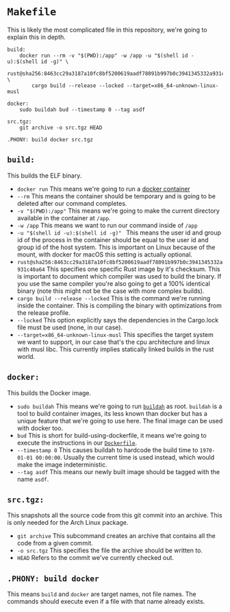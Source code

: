 # `Makefile`

This is likely the most complicated file in this repository, we're going to
explain this in depth.

```make
build:
	docker run --rm -v "$(PWD):/app" -w /app -u "$(shell id -u):$(shell id -g)" \
		rust@sha256:8463cc29a3187a10fc8bf5200619aadf78091b997b0c3941345332a931c40a64 \
		cargo build --release --locked --target=x86_64-unknown-linux-musl

docker:
	sudo buildah bud --timestamp 0 --tag asdf

src.tgz:
	git archive -o src.tgz HEAD

.PHONY: build docker src.tgz
```

## `build:`

This builds the ELF binary.

- `docker run` This means we're going to run a [docker
  container](https://www.docker.com/resources/what-container)
- `--rm` This means the container should be temporary and is going to be
  deleted after our command completes.
- `-v "$(PWD):/app"` This means we're going to make the current directory
  available in the container at `/app`.
- `-w /app` This means we want to run our command inside of `/app`
- `-u "$(shell id -u):$(shell id -g)" ` This means the user id and group id
  of the process in the container should be equal to the user id and group id
  of the host system. This is important on Linux because of the mount, with
  docker for macOS this setting is actually optional.
- `rust@sha256:8463cc29a3187a10fc8bf5200619aadf78091b997b0c3941345332a931c40a64`
  This specifies one specific Rust image by it's checksum. This is important to
  document which compiler was used to build the binary. If you use the same
  compiler you're also going to get a 100% identical binary (note this might
  not be the case with more complex builds).
- `cargo build --release --locked` This is the command we're running inside the
  container. This is compiling the binary with optimizations from the release
  profile.
- `--locked` This option explicitly says the dependencies in the Cargo.lock
  file must be used (none, in our case).
- `--target=x86_64-unknown-linux-musl` This specifies the target system we want
  to support, in our case that's the cpu architecture and linux with musl libc.
  This currently implies statically linked builds in the rust world.

## `docker:`

This builds the Docker image.

- `sudo buildah` This means we're going to run [`buildah`](https://buildah.io/)
  as root. `buildah` is a tool to build container images, its less known than
  docker but has a unique feature that we're going to use here. The final image
  can be used with docker too.
- `bud` This is short for build-using-dockerfile, it means we're going to
  execute the instructions in our [`Dockerfile`](dockerfile.md).
- `--timestamp 0` This causes buildah to hardcode the build time to `1970-01-01
  00:00:00`. Usually the current time is used instead, which would make the
  image indeterministic.
- `--tag asdf` This means our newly built image should be tagged with the name
  `asdf`.

## `src.tgz:`

This snapshots all the source code from this git commit into an archive. This
is only needed for the Arch Linux package.

- `git archive` This subcommand creates an archive that contains all the code
  from a given commit.
- `-o src.tgz` This specifies the file the archive should be written to.
- `HEAD` Refers to the commit we've currently checked out.

## `.PHONY: build docker`

This means `build` and `docker` are target names, not file names. The commands
should execute even if a file with that name already exists.
